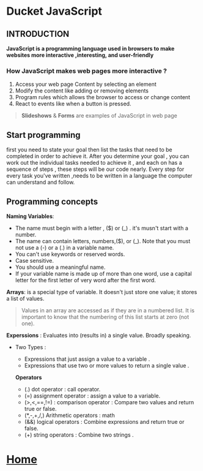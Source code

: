# Ducket JavaScript

## INTRODUCTION

**JavaScript is a programming language used in browsers to make websites more interactive ,interesting, and user-friendly**

### How JavaScript makes web pages more interactive ?
1. Access your web page Content by selecting an element
2. Modify the content like adding or removing elements
3. Program rules which allows the browser to access or change content
4. React to events like when a button is pressed.

> **Slideshows** & **Forms** are examples of JavaScript in web page 

## Start programming
first you need to state your goal then list the tasks that need to be completed in order to achieve it. After you determine your goal , you can work out the individual tasks needed to achieve it , and each on has a sequence of steps , these steps will be our code nearly. Every step for every task you've written ,needs to be written
in a language the computer can understand and follow.

## Programming concepts 
**Naming Variables**:
- The name must begin with a letter , ($) or (_) . it's musn't start with a number.
- The name can contain letters, numbers,($), or (_). Note that you must not use a (-) or a (.) in a variable name.
- You can't use keywords or reserved words.
- Case sensitive.
- You should use a meaningful name.
- If your variable name is made up of more than one word, use a capital letter for the first letter of very word after the first word. 

**Arrays**:  is a special type of variable. It doesn't just store one value; it stores a list of values. 
> Values in an array are accessed as if they are in a numbered list. It is important to know that the numbering of this list starts at zero (not one). 

**Experssions** : Evaluates into (results in) a single value. Broadly speaking.
- Two Types :
  - Expressions that just assign a value to a variable .
  - Expressions that use two or more values to return a single value .

  **Operators**
  - (.) dot operator : call operator.
  - (=) assignment operator : assign a value to a variable.
  - (>,<,==,!=) : comparison operator : Compare two values and return true or false.
  - (*,-,+,/,) Arithmetic operators : math
  - (&&) logical operators : Combine expressions and return true or false.
  - (+) string operators : Combine two strings .


# [Home](https://malakmomani.github.io/reading-notes/code102/home)






